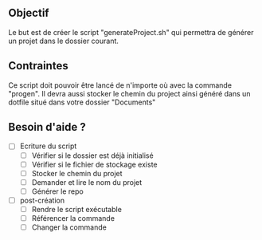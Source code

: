 ## Objectif

Le but est de créer le script "generateProject.sh" qui permettra de générer un projet dans le dossier courant.

## Contraintes

Ce script doit pouvoir être lancé de n'importe où avec la commande "progen". Il devra aussi stocker le chemin du project ainsi généré dans un dotfile situé dans votre dossier "Documents"

## Besoin d'aide ?

-   [ ] Ecriture du script
    -   [ ] Vérifier si le dossier est déjà initialisé
    -   [ ] Vérifier si le fichier de stockage existe
    -   [ ] Stocker le chemin du projet
    -   [ ] Demander et lire le nom du projet
    -   [ ] Générer le repo
-   [ ] post-création
    -   [ ] Rendre le script exécutable
    -   [ ] Référencer la commande
    -   [ ] Changer la commande
